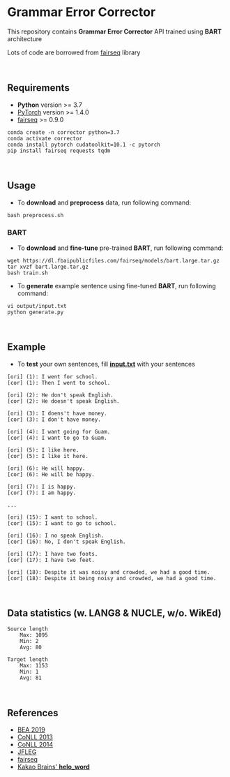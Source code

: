 # Grammar Error Corrector

This repository contains **Grammar Error Corrector** API trained using **BART** architecture

Lots of code are borrowed from [fairseq](https://github.com/pytorch/fairseq) library

<br/>

## Requirements

- **Python** version >= 3.7
- [PyTorch](https://pytorch.org/get-started/locally/) version >= 1.4.0
- [fairseq](https://github.com/pytorch/fairseq) >= 0.9.0

```
conda create -n corrector python=3.7
conda activate corrector
conda install pytorch cudatoolkit=10.1 -c pytorch
pip install fairseq requests tqdm
```

<br/>

## Usage

- To **download** and **preprocess** data, run following command:

```
bash preprocess.sh
```

### BART

- To **download** and **fine-tune** pre-trained **BART**, run following command:

```
wget https://dl.fbaipublicfiles.com/fairseq/models/bart.large.tar.gz
tar xvzf bart.large.tar.gz
bash train.sh
```

- To **generate** example sentence using fine-tuned **BART**, run following command:

```
vi output/input.txt
python generate.py
```


<br/>

## Example

- To **test** your own sentences, fill [**input.txt**](output/input.txt) with your sentences

```
[ori] (1): I went for school.
[cor] (1): Then I went to school.

[ori] (2): He don't speak English.
[cor] (2): He doesn't speak English.

[ori] (3): I doens't have money.
[cor] (3): I don't have money.

[ori] (4): I want going for Guam.
[cor] (4): I want to go to Guam.

[ori] (5): I like here.
[cor] (5): I like it here.

[ori] (6): He will happy.
[cor] (6): He will be happy.

[ori] (7): I is happy.
[cor] (7): I am happy.

...

[ori] (15): I want to school.
[cor] (15): I want to go to school.

[ori] (16): I no speak English.
[cor] (16): No, I don't speak English.

[ori] (17): I have two foots.
[cor] (17): I have two feet.

[ori] (18): Despite it was noisy and crowded, we had a good time.
[cor] (18): Despite it being noisy and crowded, we had a good time.
```

<br/>

## Data statistics (w. LANG8 & NUCLE, w/o. WikEd)

```
Source length
    Max: 1095
    Min: 2
    Avg: 80

Target length
    Max: 1153
    Min: 1
    Avg: 81
```

<br/>

## References
- [BEA 2019](https://convention2.allacademic.com/one/bea/bea19/)
- [CoNLL 2013](https://www.comp.nus.edu.sg/~nlp/conll13st.html)
- [CoNLL 2014](https://www.comp.nus.edu.sg/~nlp/conll14st.html)
- [JFLEG](https://github.com/keisks/jfleg)
- [fairseq](https://github.com/pytorch/fairseq)
- [Kakao Brains' **helo_word**](https://github.com/kakaobrain/helo_word)
